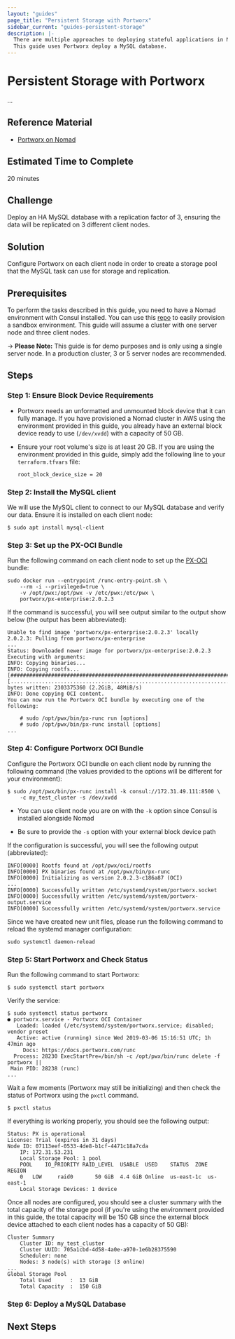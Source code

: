 ```yaml
---
layout: "guides"
page_title: "Persistent Storage with Portworx"
sidebar_current: "guides-persistent-storage"
description: |-
  There are multiple approaches to deploying stateful applications in Nomad.
  This guide uses Portworx deploy a MySQL database.
---
```


# Persistent Storage with Portworx

...

## Reference Material

- [Portworx on Nomad][portworx-nomad]

## Estimated Time to Complete

20 minutes

## Challenge

Deploy an HA MySQL database with a replication factor of 3, ensuring the data
will be replicated on 3 different client nodes.

## Solution

Configure Portworx on each client node in order to create a storage pool that
the MySQL task can use for storage and replication.

## Prerequisites

To perform the tasks described in this guide, you need to have a Nomad
environment with Consul installed. You can use this [repo][repo] to easily
provision a sandbox environment. This guide will assume a cluster with one
server node and three client nodes.

-> **Please Note:** This guide is for demo purposes and is only using a single
server node. In a production cluster, 3 or 5 server nodes are recommended.

## Steps

### Step 1: Ensure Block Device Requirements

* Portworx needs an unformatted and unmounted block device that it can fully
  manage. If you have provisioned a Nomad cluster in AWS using the environment
  provided in this guide, you already have an external block device ready to use
  (`/dev/xvdd`) with a capacity of 50 GB.

* Ensure your root volume's size is at least 20 GB. If you are using the
  environment provided in this guide, simply add the following line to your
  `terraform.tfvars` file:

  ```
  root_block_device_size = 20
  ```

### Step 2: Install the MySQL client

We will use the MySQL client to connect to our MySQL database and verify our data.
Ensure it is installed on each client node:

```
$ sudo apt install mysql-client
```

### Step 3: Set up the PX-OCI Bundle

Run the following command on each client node to set up the [PX-OCI][px-oci]
bundle:

```
sudo docker run --entrypoint /runc-entry-point.sh \
    --rm -i --privileged=true \
    -v /opt/pwx:/opt/pwx -v /etc/pwx:/etc/pwx \
    portworx/px-enterprise:2.0.2.3
```

If the command is successful, you will see output similar to the output show
below (the output has been abbreviated):

```
Unable to find image 'portworx/px-enterprise:2.0.2.3' locally
2.0.2.3: Pulling from portworx/px-enterprise
...
Status: Downloaded newer image for portworx/px-enterprise:2.0.2.3
Executing with arguments: 
INFO: Copying binaries...
INFO: Copying rootfs...
[###############################################################################[.....................................................................................................Total bytes written: 2303375360 (2.2GiB, 48MiB/s)
INFO: Done copying OCI content.
You can now run the Portworx OCI bundle by executing one of the following:

    # sudo /opt/pwx/bin/px-runc run [options]
    # sudo /opt/pwx/bin/px-runc install [options]
...
```

### Step 4: Configure Portworx OCI Bundle

Configure the Portworx OCI bundle on each client node by running the following
command (the values provided to the options will be different for your
environment):

```
$ sudo /opt/pwx/bin/px-runc install -k consul://172.31.49.111:8500 \
    -c my_test_cluster -s /dev/xvdd
```
* You can use client node you are on with the `-k` option since Consul is
  installed alongside Nomad

* Be sure to provide the `-s` option with your external block device path

If the configuration is successful, you will see the following output
(abbreviated):

```
INFO[0000] Rootfs found at /opt/pwx/oci/rootfs          
INFO[0000] PX binaries found at /opt/pwx/bin/px-runc    
INFO[0000] Initializing as version 2.0.2.3-c186a87 (OCI) 
...
INFO[0000] Successfully written /etc/systemd/system/portworx.socket 
INFO[0000] Successfully written /etc/systemd/system/portworx-output.service 
INFO[0000] Successfully written /etc/systemd/system/portworx.service 
```

Since we have created new unit files, please run the following command to reload
the systemd manager configuration:

```
sudo systemctl daemon-reload
```

### Step 5: Start Portworx and Check Status

Run the following command to start Portworx:

```
$ sudo systemctl start portworx
```
Verify the service:

```
$ sudo systemctl status portworx
● portworx.service - Portworx OCI Container
   Loaded: loaded (/etc/systemd/system/portworx.service; disabled; vendor preset
   Active: active (running) since Wed 2019-03-06 15:16:51 UTC; 1h 47min ago
     Docs: https://docs.portworx.com/runc
  Process: 28230 ExecStartPre=/bin/sh -c /opt/pwx/bin/runc delete -f portworx ||
 Main PID: 28238 (runc)
...
```
Wait a few moments (Portworx may still be initializing) and then check the
status of Portworx using the `pxctl` command. 

```
$ pxctl status
```

If everything is working properly, you should see the following output:

```
Status: PX is operational
License: Trial (expires in 31 days)
Node ID: 07113eef-0533-4de8-b1cf-4471c18a7cda
	IP: 172.31.53.231 
 	Local Storage Pool: 1 pool
	POOL	IO_PRIORITY	RAID_LEVEL	USABLE	USED	STATUS	ZONE	REGION
	0	LOW		raid0		50 GiB	4.4 GiB	Online	us-east-1c	us-east-1
	Local Storage Devices: 1 device
```
Once all nodes are configured, you should see a cluster summary with the total
capacity of the storage pool (if you're using the environment provided in this
guide, the total capacity will be 150 GB since the external block device
attached to each client nodes has a capacity of 50 GB):

```
Cluster Summary
	Cluster ID: my_test_cluster
	Cluster UUID: 705a1cbd-4d58-4a0e-a970-1e6b28375590
	Scheduler: none
	Nodes: 3 node(s) with storage (3 online)
...
Global Storage Pool
	Total Used    	:  13 GiB
	Total Capacity	:  150 GiB
```

### Step 6: Deploy a MySQL Database



## Next Steps

[portworx-nomad]: https://docs.portworx.com/install-with-other/nomad
[px-oci]: https://docs.portworx.com/install-with-other/docker/standalone/#why-oci
[repo]: https://github.com/hashicorp/nomad/tree/master/terraform#provision-a-nomad-cluster-in-the-cloud